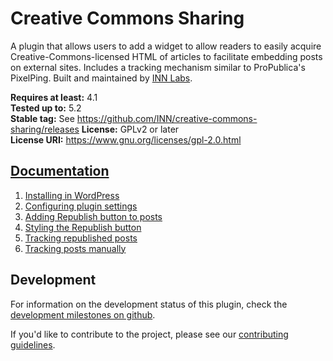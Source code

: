 # Creative Commons Sharing

A plugin that allows users to add a widget to allow readers to easily acquire Creative-Commons-licensed HTML of articles to facilitate embedding posts on external sites. Includes a tracking mechanism similar to ProPublica's PixelPing. Built and maintained by [INN Labs](https://labs.inn.org).

**Requires at least:** 4.1  
**Tested up to:** 5.2  
**Stable tag:** See https://github.com/INN/creative-commons-sharing/releases
**License:** GPLv2 or later  
**License URI:** https://www.gnu.org/licenses/gpl-2.0.html

## [Documentation](docs/readme.md)

1. [Installing in WordPress](docs/installation.md)
2. [Configuring plugin settings](docs/configuring-plugin-settings.md)
3. [Adding Republish button to posts](docs/adding-republish-button-to-posts.md)
4. [Styling the Republish button](docs/styling-the-republish-button.md)
5. [Tracking republished posts](docs/tracking-republished-posts.md)
6. [Tracking posts manually](docs/tracking-posts-manually.md)

## Development

For information on the development status of this plugin, check the [development milestones on github](https://github.com/INN/creative-commons-sharing/milestones).

If you'd like to contribute to the project, please see our [contributing guidelines](contributing.md).
